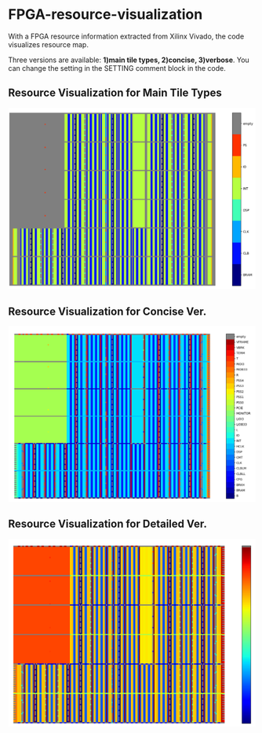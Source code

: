 # FPGA-resource-visualization
With a FPGA resource information extracted from Xilinx Vivado, the code visualizes resource map.

Three versions are available: __1)main tile types, 2)concise, 3)verbose__.
You can change the setting in the SETTING comment block in the code.

## Resource Visualization for Main Tile Types
<img src="mainTypes.png" width="600">


## Resource Visualization for Concise Ver.
<img src="concise.png" width="600">


## Resource Visualization for Detailed Ver.
<img src="verbose.png" width="600">
